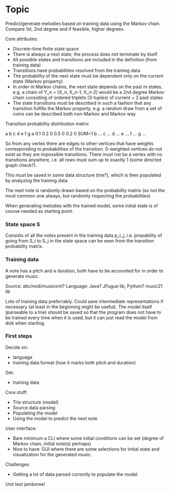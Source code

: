 # Topic

Predict/generate melodies based on training data using the Markov chain. Compare 1st, 2nd degree and if feasible, higher degrees.

Core attributes:
- Discrete-time finite state space
- There is always a next state, the process does not terminate by itself
- All possible states and transitions are included in the definition (from training data)
- Transitions have probabilities resolved from the training data
- The probability of the next state must be dependent only on the current state (Markov property)
- In order m Markov chains, the next state depends on the past m states, e.g. a chain of Y_n = (X_n, X_n-1, X_n-2) would be a 2nd degree Markov chain consisting of ordered triplets (3-tuples) of current + 2 past states
- The state transitions must be described in such a fashion that any transition fulfills the Markov property, e.g. a random draw from a set of coins can be described both non-Markov and Markov way

Transition probability distribution matrix

  a   b   c   d   e   f   g
a 0.1 0.2 0   0.5 0   0.2 0 SUM=1
b ...
c ...
d ...
e ...
f ...
g ...

So from any vertex there are edges to other vertices that have weights corresponding to probabilities of the transition. 0-weighted vertices do not exist as they are impossible transitions. There must not be a vertex with no transitions anywhere, i.e. all rows must sum up to exactly 1 (some directed graph check?).

This must be saved in some data structure (trie?), which is then populated by analyzing the training data.

The next note is randomly drawn based on the probability matrix (so not the most common one always, but randomly respecting the probabilities)

When generating melodies with the trained model, some initial state is of course needed as starting point.


### State space S

Consists of all the notes present in the training data
p_i_j, i.e. propability of going from S_i to S_j in the state space can be seen from the transition probability matrix.

### Training data

A note has a pitch and a duration, both have to be accounted for in order to generate music.

Source: abc/midi/musicxml?
Language: Java? JFugue lib, Python? music21 lib

Lots of training data preferrably. Could save intermediate representations if necessary (at least in the beginning might be useful). The model itself (parseable to a trie) should be saved so that the program does not have to be trained every time when it is used, but it can just read the model from disk when starting.

### First steps

Decide on:
- language
- training data format (how it marks both pitch and duration)

Get:
- training data

Core stuff:
- Trie structure (model)
- Source data parsing
- Populating the model
- Using the model to predict the next note

User interface:
- Bare minimum a CLI where some initial conditions can be set (degree of Markov chain, initial note(s) perhaps)
- Nice to have: GUI where there are some selections for initial state and visualization for the generated music.

Challenges:
- Getting a lot of data parsed correctly to populate the model

Unit test jamboree!